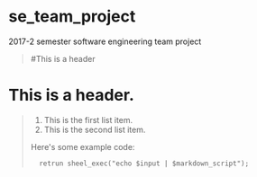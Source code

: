 # se_team_project
2017-2 semester software engineering team project

> #This is a header
# This is a header.
>
> 1.  This is the first list item.
> 2.  This is the second list item.
>
> Here's some example code:
>
>       retrun sheel_exec("echo $input | $markdown_script");

